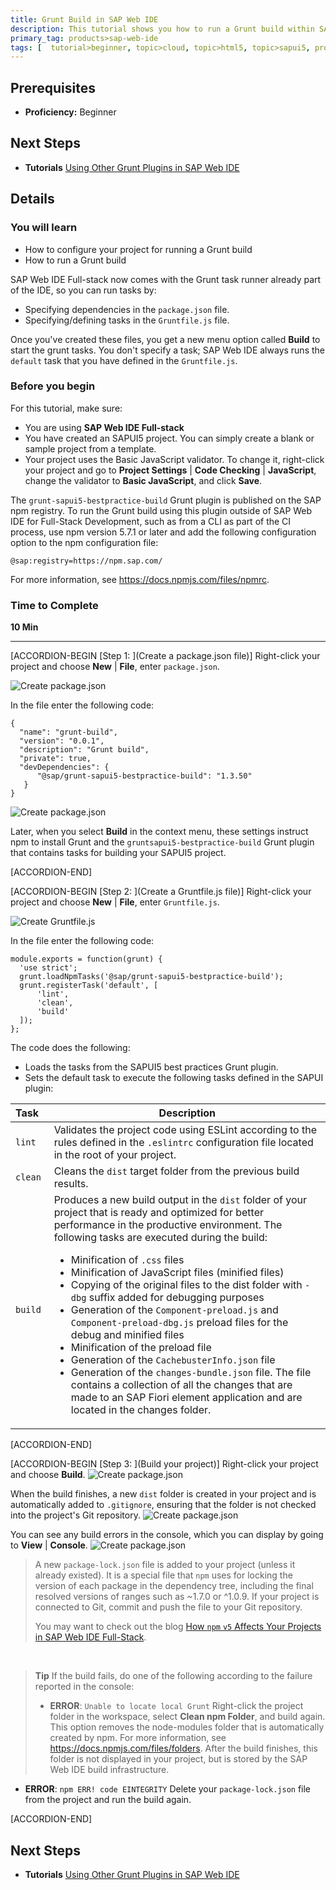 ```yaml
---
title: Grunt Build in SAP Web IDE
description: This tutorial shows you how to run a Grunt build within SAP Web IDE.
primary_tag: products>sap-web-ide
tags: [  tutorial>beginner, topic>cloud, topic>html5, topic>sapui5, products>sap-cloud-platform, products>sap-web-ide ]
---
```


## Prerequisites  
- **Proficiency:** Beginner

## Next Steps
- **Tutorials** [Using Other Grunt Plugins in SAP Web IDE](https://www.sap.com/developer/tutorials/webide-grunt-plugins.html)


## Details
### You will learn  
- How to configure your project for running a Grunt build
- How to run a Grunt build

SAP Web IDE Full-stack now comes with the Grunt task runner already part of the IDE, so you can run tasks by:

- Specifying dependencies in the `package.json` file.
- Specifying/defining tasks in the `Gruntfile.js` file.  

Once you've created these files, you get a new menu option called **Build** to start the grunt tasks. You don't specify a task; SAP Web IDE always runs the `default` task that you have defined in the `Gruntfile.js`.

### Before you begin
For this tutorial, make sure:

- You are using **SAP Web IDE Full-stack**
- You have created an SAPUI5 project. You can simply create a blank or sample project from a template.
- Your project uses the Basic JavaScript validator. To change it, right-click your project and go to **Project Settings** | **Code Checking** | **JavaScript**, change the validator to **Basic JavaScript**, and click **Save**.

The `grunt-sapui5-bestpractice-build` Grunt plugin is published on the SAP npm registry. To run the Grunt build using this plugin outside of SAP Web IDE for Full-Stack Development, such as from a CLI as part of the CI process, use npm version 5.7.1 or later and add the following configuration option to the npm configuration file:

`@sap:registry=https://npm.sap.com/`

For more information, see <https://docs.npmjs.com/files/npmrc>.






### Time to Complete
**10 Min**

---

[ACCORDION-BEGIN [Step 1: ](Create a package.json file)]
Right-click your project and choose **New** | **File**, enter `package.json`.

![Create package.json](grunt-Step1-newfile.png)

In the file enter the following code:
```
{
  "name": "grunt-build",
  "version": "0.0.1",
  "description": "Grunt build",
  "private": true,
  "devDependencies": {
      "@sap/grunt-sapui5-bestpractice-build": "1.3.50"
   }
}
```
![Create package.json](grunt-Step1-newfile2.png)


Later, when you select **Build** in the context menu, these settings instruct npm to install Grunt and the `gruntsapui5-bestpractice-build` Grunt plugin that contains tasks for building your SAPUI5 project.


[ACCORDION-END]

[ACCORDION-BEGIN [Step 2: ](Create a Gruntfile.js file)]
Right-click your project and choose **New** | **File**, enter `Gruntfile.js`.

![Create Gruntfile.js](grunt-Step2-newfile.png)

In the file enter the following code:
```
module.exports = function(grunt) {
  'use strict';
  grunt.loadNpmTasks('@sap/grunt-sapui5-bestpractice-build');
  grunt.registerTask('default', [
      'lint',
      'clean',
      'build'
  ]);
};
```

The code does the following:

- Loads the tasks from the SAPUI5 best practices Grunt plugin.
- Sets the default task to execute the following tasks defined in the SAPUI plugin:

|Task&nbsp;&nbsp;            |Description       |
|---------------|-------|
| `lint`        | Validates the project code using ESLint according to the rules defined in the `.eslintrc` configuration file located in the root of your project.      |
| `clean`       | Cleans the `dist` target folder from the previous build results.      |
| `build`       | Produces a new build output in the `dist` folder of your project that is ready and optimized for better performance in the productive environment. The following tasks are executed during the build:<ul><li>Minification of `.css` files</li><li>Minification of JavaScript files (minified files)</li><li>Copying of the original files to the dist folder with `-dbg` suffix added for debugging purposes</li><li>Generation of the `Component-preload.js` and `Component-preload-dbg.js` preload files for the debug and minified files</li><li>Minification of the preload file</li><li>Generation of the `CachebusterInfo.json` file</li><li>Generation of the `changes-bundle.json` file. The file contains a collection of all the changes that are made to an SAP Fiori element application and are located in the changes folder.</li></ul> |






[ACCORDION-END]


[ACCORDION-BEGIN [Step 3: ](Build your project)]
Right-click your project and choose **Build**.
![Create package.json](grunt-Step3-build.png)

When the build finishes, a new `dist` folder is created in your project and is automatically added to `.gitignore`, ensuring that the folder is not checked into the project's Git repository.
![Create package.json](grunt-Step3-dist.png)

You can see any build errors in the console, which you can display by going to **View** | **Console**.
![Create package.json](grunt-Step3-console.png)

>A new `package-lock.json` file is added to your project (unless it already existed). It is a special file that `npm` uses for locking the version of each package in the dependency tree, including the final resolved versions of ranges such as ~1.7.0 or ^1.0.9. If your project is connected to Git, commit and push the file to your Git repository.
>
>You may want to check out the blog [How `npm` `v5` Affects Your Projects in SAP Web IDE Full-Stack](https://blogs.sap.com/2018/03/11/how-npm-v5-affects-your-projects-in-sap-web-ide-full-stack/).


<br>

>**Tip**
>If the build fails, do one of the following according to the failure reported in the console:
>
>  - **ERROR**: `Unable to locate local Grunt`
>Right-click the project folder in the workspace, select **Clean npm Folder**, and build again.
This option removes the node-modules folder that is automatically created by npm. For more information, see <https://docs.npmjs.com/files/folders>. After the build finishes, this folder is not displayed in your project, but is stored by the SAP Web IDE build infrastructure.
  - **ERROR**: `npm ERR! code EINTEGRITY`
  Delete your `package-lock.json` file from the project and run the build again.


[ACCORDION-END]


## Next Steps
- **Tutorials** [Using Other Grunt Plugins in SAP Web IDE](https://www.sap.com/developer/tutorials/webide-grunt-plugins.html)

